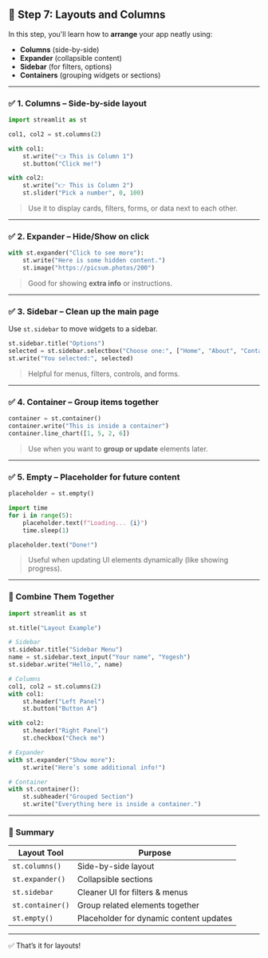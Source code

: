 ## 🔹 **Step 7: Layouts and Columns**

In this step, you'll learn how to **arrange** your app neatly using:

* **Columns** (side-by-side)
* **Expander** (collapsible content)
* **Sidebar** (for filters, options)
* **Containers** (grouping widgets or sections)

---

### ✅ 1. **Columns** – Side-by-side layout

```python
import streamlit as st

col1, col2 = st.columns(2)

with col1:
    st.write("👈 This is Column 1")
    st.button("Click me!")

with col2:
    st.write("👉 This is Column 2")
    st.slider("Pick a number", 0, 100)
```

> Use it to display cards, filters, forms, or data next to each other.

---

### ✅ 2. **Expander** – Hide/Show on click

```python
with st.expander("Click to see more"):
    st.write("Here is some hidden content.")
    st.image("https://picsum.photos/200")
```

> Good for showing **extra info** or instructions.

---

### ✅ 3. **Sidebar** – Clean up the main page

Use `st.sidebar` to move widgets to a sidebar.

```python
st.sidebar.title("Options")
selected = st.sidebar.selectbox("Choose one:", ["Home", "About", "Contact"])
st.write("You selected:", selected)
```

> Helpful for menus, filters, controls, and forms.

---

### ✅ 4. **Container** – Group items together

```python
container = st.container()
container.write("This is inside a container")
container.line_chart([1, 5, 2, 6])
```

> Use when you want to **group or update** elements later.

---

### ✅ 5. **Empty** – Placeholder for future content

```python
placeholder = st.empty()

import time
for i in range(5):
    placeholder.text(f"Loading... {i}")
    time.sleep(1)

placeholder.text("Done!")
```

> Useful when updating UI elements dynamically (like showing progress).

---

### 🧪 Combine Them Together

```python
import streamlit as st

st.title("Layout Example")

# Sidebar
st.sidebar.title("Sidebar Menu")
name = st.sidebar.text_input("Your name", "Yogesh")
st.sidebar.write("Hello,", name)

# Columns
col1, col2 = st.columns(2)
with col1:
    st.header("Left Panel")
    st.button("Button A")

with col2:
    st.header("Right Panel")
    st.checkbox("Check me")

# Expander
with st.expander("Show more"):
    st.write("Here’s some additional info!")

# Container
with st.container():
    st.subheader("Grouped Section")
    st.write("Everything here is inside a container.")
```

---

### 🧠 Summary

| Layout Tool      | Purpose                                 |
| ---------------- | --------------------------------------- |
| `st.columns()`   | Side-by-side layout                     |
| `st.expander()`  | Collapsible sections                    |
| `st.sidebar`     | Cleaner UI for filters & menus          |
| `st.container()` | Group related elements together         |
| `st.empty()`     | Placeholder for dynamic content updates |

---

✅ That’s it for layouts!

